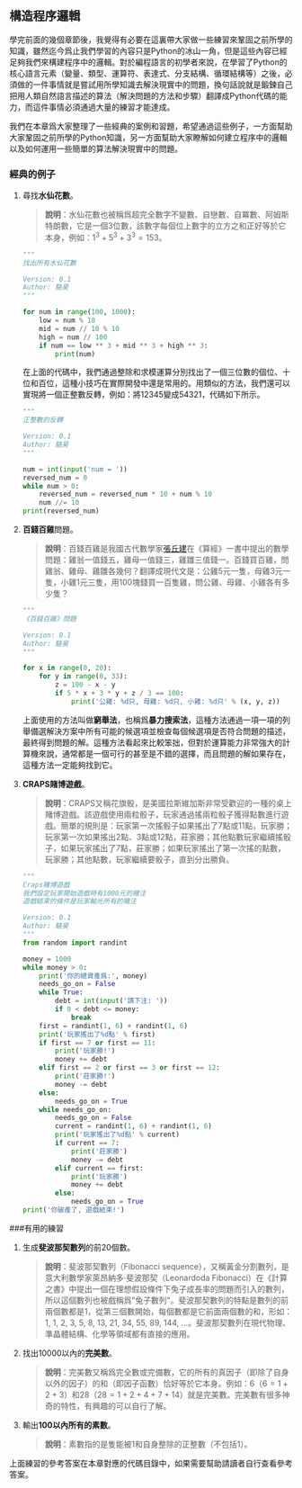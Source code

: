 ## 構造程序邏輯

學完前面的幾個章節後，我覺得有必要在這裏帶大家做一些練習來鞏固之前所學的知識，雖然迄今爲止我們學習的內容只是Python的冰山一角，但是這些內容已經足夠我們來構建程序中的邏輯。對於編程語言的初學者來說，在學習了Python的核心語言元素（變量、類型、運算符、表達式、分支結構、循環結構等）之後，必須做的一件事情就是嘗試用所學知識去解決現實中的問題，換句話說就是鍛鍊自己把用人類自然語言描述的算法（解決問題的方法和步驟）翻譯成Python代碼的能力，而這件事情必須通過大量的練習才能達成。

我們在本章爲大家整理了一些經典的案例和習題，希望通過這些例子，一方面幫助大家鞏固之前所學的Python知識，另一方面幫助大家瞭解如何建立程序中的邏輯以及如何運用一些簡單的算法解決現實中的問題。

### 經典的例子

1. 尋找**水仙花數**。

   > **說明**：水仙花數也被稱爲超完全數字不變數、自戀數、自冪數、阿姆斯特朗數，它是一個3位數，該數字每個位上數字的立方之和正好等於它本身，例如：$1^3 + 5^3+ 3^3=153$。

   ```Python
   """
   找出所有水仙花數
   
   Version: 0.1
   Author: 駱昊
   """
   
   for num in range(100, 1000):
       low = num % 10
       mid = num // 10 % 10
       high = num // 100
       if num == low ** 3 + mid ** 3 + high ** 3:
           print(num)
   ```

   在上面的代碼中，我們通過整除和求模運算分別找出了一個三位數的個位、十位和百位，這種小技巧在實際開發中還是常用的。用類似的方法，我們還可以實現將一個正整數反轉，例如：將12345變成54321，代碼如下所示。

   ```Python
   """
   正整數的反轉
   
   Version: 0.1
   Author: 駱昊
   """
   
   num = int(input('num = '))
   reversed_num = 0
   while num > 0:
       reversed_num = reversed_num * 10 + num % 10
       num //= 10
   print(reversed_num)
   ```

2. **百錢百雞**問題。

   > **說明**：百錢百雞是我國古代數學家[張丘建](https://baike.baidu.com/item/%E5%BC%A0%E4%B8%98%E5%BB%BA/10246238)在《算經》一書中提出的數學問題：雞翁一值錢五，雞母一值錢三，雞雛三值錢一。百錢買百雞，問雞翁、雞母、雞雛各幾何？翻譯成現代文是：公雞5元一隻，母雞3元一隻，小雞1元三隻，用100塊錢買一百隻雞，問公雞、母雞、小雞各有多少隻？

   ```Python
   """
   《百錢百雞》問題
   
   Version: 0.1
   Author: 駱昊
   """
   
   for x in range(0, 20):
       for y in range(0, 33):
           z = 100 - x - y
           if 5 * x + 3 * y + z / 3 == 100:
               print('公雞: %d只, 母雞: %d只, 小雞: %d只' % (x, y, z))
   ```

   上面使用的方法叫做**窮舉法**，也稱爲**暴力搜索法**，這種方法通過一項一項的列舉備選解決方案中所有可能的候選項並檢查每個候選項是否符合問題的描述，最終得到問題的解。這種方法看起來比較笨拙，但對於運算能力非常強大的計算機來說，通常都是一個可行的甚至是不錯的選擇，而且問題的解如果存在，這種方法一定能夠找到它。

3. **CRAPS賭博遊戲**。

   > **說明**：CRAPS又稱花旗骰，是美國拉斯維加斯非常受歡迎的一種的桌上賭博遊戲。該遊戲使用兩粒骰子，玩家通過搖兩粒骰子獲得點數進行遊戲。簡單的規則是：玩家第一次搖骰子如果搖出了7點或11點，玩家勝；玩家第一次如果搖出2點、3點或12點，莊家勝；其他點數玩家繼續搖骰子，如果玩家搖出了7點，莊家勝；如果玩家搖出了第一次搖的點數，玩家勝；其他點數，玩家繼續要骰子，直到分出勝負。

   ```Python
   """
   Craps賭博遊戲
   我們設定玩家開始遊戲時有1000元的賭注
   遊戲結束的條件是玩家輸光所有的賭注
   
   Version: 0.1
   Author: 駱昊
   """
   from random import randint
   
   money = 1000
   while money > 0:
       print('你的總資產爲:', money)
       needs_go_on = False
       while True:
           debt = int(input('請下注: '))
           if 0 < debt <= money:
               break
       first = randint(1, 6) + randint(1, 6)
       print('玩家搖出了%d點' % first)
       if first == 7 or first == 11:
           print('玩家勝!')
           money += debt
       elif first == 2 or first == 3 or first == 12:
           print('莊家勝!')
           money -= debt
       else:
           needs_go_on = True
       while needs_go_on:
           needs_go_on = False
           current = randint(1, 6) + randint(1, 6)
           print('玩家搖出了%d點' % current)
           if current == 7:
               print('莊家勝')
               money -= debt
           elif current == first:
               print('玩家勝')
               money += debt
           else:
               needs_go_on = True
   print('你破產了, 遊戲結束!')
   ```

###有用的練習 

1. 生成**斐波那契數列**的前20個數。

   > **說明**：斐波那契數列（Fibonacci sequence），又稱黃金分割數列，是意大利數學家萊昂納多·斐波那契（Leonardoda Fibonacci）在《計算之書》中提出一個在理想假設條件下兔子成長率的問題而引入的數列，所以這個數列也被戲稱爲&quot;兔子數列&quot;。斐波那契數列的特點是數列的前兩個數都是1，從第三個數開始，每個數都是它前面兩個數的和，形如：1, 1, 2, 3, 5, 8, 13, 21, 34, 55, 89, 144, ...。斐波那契數列在現代物理、準晶體結構、化學等領域都有直接的應用。

2. 找出10000以內的**完美數**。

   > **說明**：完美數又稱爲完全數或完備數，它的所有的真因子（即除了自身以外的因子）的和（即因子函數）恰好等於它本身。例如：6（$6=1+2+3$）和28（$28=1+2+4+7+14$）就是完美數。完美數有很多神奇的特性，有興趣的可以自行了解。

3. 輸出**100以內所有的素數**。

   > **說明**：素數指的是隻能被1和自身整除的正整數（不包括1）。

上面練習的參考答案在本章對應的代碼目錄中，如果需要幫助請讀者自行查看參考答案。